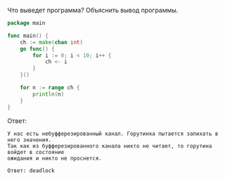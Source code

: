 Что выведет программа? Объяснить вывод программы.

```go
package main

func main() {
	ch := make(chan int)
	go func() {
		for i := 0; i < 10; i++ {
			ch <- i
		}
	}()

	for n := range ch {
		println(n)
	}
}
```

Ответ:
```
У нас есть небуфферезированный канал. Горутинка пытается запихать в него значения.
Так как из буфферезированного канала никто не читает, то горутина войдет в состояние 
ожидания и никто не проснется. 

Ответ: deadlock
```
